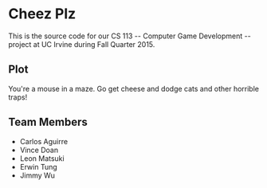 # Cheez Plz

This is the source code for our CS 113 -- Computer Game Development -- project at UC Irvine during Fall Quarter 2015.

## Plot
You're a mouse in a maze. Go get cheese and dodge cats and other horrible traps!

## Team Members
* Carlos Aguirre 
* Vince Doan 
* Leon Matsuki 
* Erwin Tung 
* Jimmy Wu
